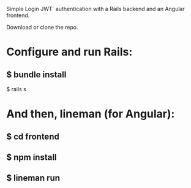 Simple Login
JWT` authentication with a Rails backend and an Angular frontend.

Download or clone the repo. 

Configure and run Rails:
==============================

$ bundle install
-----------------
$ rails s

And then, lineman (for Angular):
==================================
$ cd frontend
----------------
$ npm install
----------------
$ lineman run
---------------


